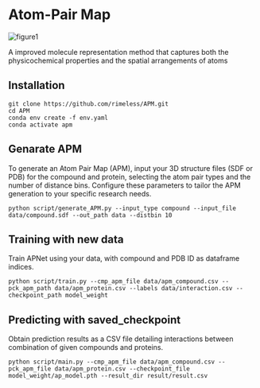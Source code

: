**Atom-Pair Map**
=============

![figure1](https://github.com/rimeless/APM/assets/48581374/f0dcb2a3-6785-4988-8fea-b4c9b88b56d1)

A improved molecule representation method that captures both the physicochemical properties and the spatial arrangements of atoms

**Installation**
-------------
```
git clone https://github.com/rimeless/APM.git
cd APM
conda env create -f env.yaml
conda activate apm
```

**Genarate APM**
-------------
To generate an Atom Pair Map (APM), input your 3D structure files (SDF or PDB) for the compound and protein, selecting the atom pair types and the number of distance bins. Configure these parameters to tailor the APM generation to your specific research needs.

```
python script/generate_APM.py --input_type compound --input_file data/compound.sdf --out_path data --distbin 10
```

**Training with new data**
-------------
Train APNet using your data, with compound and PDB ID as dataframe indices.
```
python script/train.py --cmp_apm_file data/apm_compound.csv --pck_apm_path data/apm_protein.csv --labels data/interaction.csv --checkpoint_path model_weight
```

**Predicting with saved_checkpoint**
-------------
Obtain prediction results as a CSV file detailing interactions between combination of given compounds and proteins.
```
python script/main.py --cmp_apm_file data/apm_compound.csv --pck_apm_file data/apm_protein.csv --checkpoint_file model_weight/ap_model.pth --result_dir result/result.csv
```
